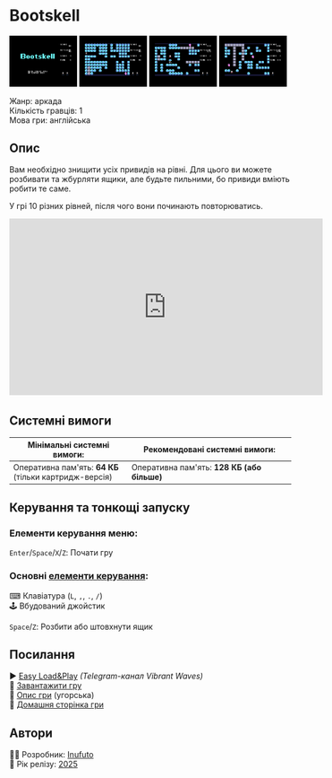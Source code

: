 # Bootskell

<img src="screenshots/scrn_bootskell_01.png" width="24%"> 
<img src="screenshots/scrn_bootskell_02.png" width="24%"> 
<img src="screenshots/scrn_bootskell_03.png" width="24%"> 
<img src="screenshots/scrn_bootskell_04.png" width="24%">

Жанр: аркада  
Кількість гравців: 1  
Мова гри: англійська  


## Опис

Вам необхідно знищити усіх привидів на рівні. Для цього ви можете розбивати та жбурляти ящики, але будьте пильними, бо привиди вміють робити те саме.  

У грі 10 різних рівней, після чого вони починають повторюватись.

<iframe width="560" height="315" src="https://www.youtube.com/embed/swe_2sHXNDA" title="YouTube video player" frameborder="0" allowfullscreen></iframe>

## Системні вимоги

|Мінімальні системні вимоги:|Рекомендовані системні вимоги:|
|---------------------------|------------------------------|
|Оперативна пам'ять: **64 КБ**<br>(тільки картридж-версія)|Оперативна пам'ять: **128 КБ (або більше)**|  

## Керування та тонкощі запуску
### Елементи керування меню:

`Enter`/`Space`/`X`/`Z`: Почати гру  

### Основні [елементи керування](../controllers.md):
⌨ Клавіатура (`L`, `,`, `.`, `/`)  
🕹 Вбудований джойстик  

`Space`/`Z`: Розбити або штовхнути ящик

## Посилання

▶ [Easy Load&Play](https://t.me/EP128k_Load_n_Play/793) *(Telegram-канал Vibrant Waves)*  
💾 [Завантажити гру](http://www.ep128.hu/Ep_Games/Prg/Bootskell.rar)  
📃 [Опис гри](http://www.ep128.hu/Games/Bootskell.htm) (угорська)  
🏡 [Домашня сторінка гри](http://inufuto.web.fc2.com/8bit/bootskell/#ep64)

## Автори
👨‍💻 Розробник: [Inufuto](../../community/inufuto.md)  
📅 Рік релізу: [2025](../release_years/2025.md)  